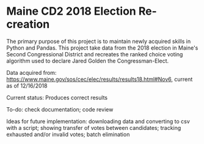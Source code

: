 # Maine CD2 2018 Election Re-creation

The primary purpose of this project is to maintain newly acquired skills in Python and Pandas. This
project take data from the 2018 election in Maine's Second Congressional District and recreates the
ranked choice voting algorithm used to declare Jared Golden the Congressman-Elect.

Data acquired from: https://www.maine.gov/sos/cec/elec/results/results18.html#Nov6, current as
of 12/16/2018

Current status: Produces correct results

To-do: check documentation; code review

Ideas for future implementation: downloading data and converting to csv with a script; showing
transfer of votes between candidates; tracking exhausted and/or invalid votes; batch elimination
